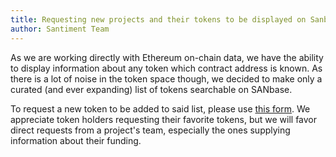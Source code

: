 ```yaml
---
title: Requesting new projects and their tokens to be displayed on Sanbase
author: Santiment Team
---
```


As we are working directly with Ethereum on-chain data, we have the
ability to display information about any token which contract address is
known. As there is a lot of noise in the token space though, we decided
to make only a curated (and ever expanding) list of tokens searchable on
SANbase.

To request a new token to be added to said list, please use [this
form](https://docs.google.com/forms/d/e/1FAIpQLSeFuCxjJjId98u1Bp3qpXCq2A9YAQ02OEdhOgiM9Hr-rMDxhQ/viewform).
We appreciate token holders requesting their favorite tokens, but we
will favor direct requests from a project\'s team, especially the ones
supplying information about their funding.
